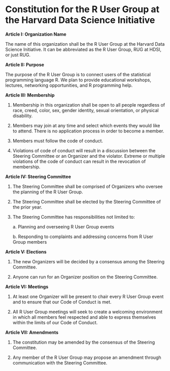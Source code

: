 **Constitution for the R User Group at the Harvard Data Science Initiative**
============================================================================

**Article I: Organization Name**

The name of this organization shall be the R User Group at the Harvard
Data Science Initiative. It can be abbreviated as the R User Group, RUG
at HDSI, or just RUG.

**Article II: Purpose**

The purpose of the R User Group is to connect users of the statistical
programming language R. We plan to provide educational workshops,
lectures, networking opportunities, and R programming help.

**Article III: Membership**

1.  Membership in this organization shall be open to all people
    regardless of race, creed, color, sex, gender identity, sexual
    orientation, or physical disability.

2.  Members may join at any time and select which events they would like
    to attend. There is no application process in order to become a
    member.

3.  Members must follow the code of conduct.

4.  Violations of code of conduct will result in a discussion between
    the Steering Committee or an Organizer and the violator. Extreme
    or multiple violations of the code of conduct can result in the
    revocation of membership.

**Article IV: Steering Committee**

1.  The Steering Committee shall be comprised of Organizers who oversee
    the planning of the R User Group.

2.  The Steering Committee shall be elected by the Steering Committee of
    the prior year.

3.  The Steering Committee has responsibilities not limited to:

    a.  Planning and overseeing R User Group events

    b.  Responding to complaints and addressing concerns from R User
        Group members

**Article V: Elections**

1.  The new Organizers will be decided by a consensus among the Steering
    Committee.

2.  Anyone can run for an Organizer position on the Steering Committee.

**Article VI: Meetings**

1.  At least one Organizer will be present to chair every R User Group
    event and to ensure that our Code of Conduct is met.

2.  All R User Group meetings will seek to create a welcoming
    environment in which all members feel respected and able to
    express themselves within the limits of our Code of Conduct.

**Article VII: Amendments**

1.  The constitution may be amended by the consensus of the Steering
    Committee.

2.  Any member of the R User Group may propose an amendment through
    communication with the Steering Committee.
